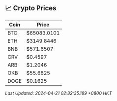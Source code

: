 ## 📈 Crypto Prices

| Coin | Price |
| ---- | ----- |
| BTC | $65083.0101 |
| ETH | $3149.8446 |
| BNB | $571.6507 |
| CRV | $0.4597 |
| ARB | $1.2046 |
| OKB | $55.6825 |
| DOGE | $0.1625 |

_Last Updated: 2024-04-21 02:32:35.189 +0800 HKT_